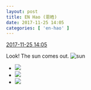 ```yaml
---
layout: post
title: EN Hao (恩皓)
date: 2017-11-25 14:05
categories: [ 'en-hao' ]
---
```


<div class="weibo-info">
  <a href="https://weibo.com/6346318257/FwIrC7UOE">2017-11-25 14:05</a>
</div>

Look! The sun comes out. ![sun](https://img.t.sinajs.cn/t4/appstyle/expression/ext/normal/e5/sun.gif)

<!-- more -->

<ul class="weibo-pic-list-1">
  <li class="weibo-pic">
    <a href="https://wx3.sinaimg.cn/mw690/006VuvhTgy1fluaq1p5caj30xr190e81.jpg"><img src="https://wx3.sinaimg.cn/thumb150/006VuvhTgy1fluaq1p5caj30xr190e81.jpg" /></a>
  </li>
  <li class="weibo-pic">
    <a href="https://wx2.sinaimg.cn/mw690/006VuvhTgy1fluaq8dzcnj31900xrb29.jpg"><img src="https://wx2.sinaimg.cn/thumb150/006VuvhTgy1fluaq8dzcnj31900xrb29.jpg" /></a>
  </li>
  <li class="weibo-pic">
    <a href="https://wx2.sinaimg.cn/mw690/006VuvhTgy1fluaqepo1hj30xr190b29.jpg"><img src="https://wx2.sinaimg.cn/thumb150/006VuvhTgy1fluaqepo1hj30xr190b29.jpg" /></a>
  </li>
</ul>
